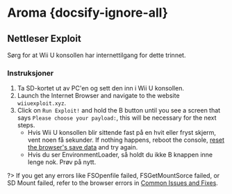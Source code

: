 # Aroma {docsify-ignore-all}

## Nettleser Exploit

Sørg for at Wii U konsollen har internettilgang for dette trinnet.

### Instruksjoner

1. Ta SD-kortet ut av PC'en og sett den inn i Wii U konsollen.
2. Launch the Internet Browser and navigate to the website `wiiuexploit.xyz`.
3. Click on `Run Exploit!` and hold the B button until you see a screen that says `Please choose your payload:`, this will be necessary for the next steps.
   - Hvis Wii U konsollen blir sittende fast på en hvit eller fryst skjerm, vent noen få sekunder. If nothing happens, reboot the console, [reset the browser's save data](https://en-americas-support.nintendo.com/app/answers/detail/a_id/1507/~/how-to-delete-the-internet-browser-history) and try again.
   - Hvis du ser EnvironmentLoader, så holdt du ikke B knappen inne lenge nok. Prøv på nytt.

?> If you get any errors like FSOpenfile failed, FSGetMountSorce failed, or SD Mount failed, refer to the browser errors in [Common Issues and Fixes](../common-issues-fixes).
